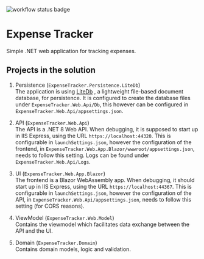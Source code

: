 ![workflow status badge](https://github.com/andraskeresztely/ExpenseTracker/actions/workflows/expense-tracker.yml/badge.svg)

# Expense Tracker

Simple .NET web application for tracking expenses.

## Projects in the solution

1. Persistence (`ExpenseTracker.Persistence.LiteDb`)  
The application is using [LiteDb](https://www.litedb.org/) , a lightweight file-based document database, for persistence. It is configured to create the database files under `ExpenseTracker.Web.Api/Db`, this however can be configured in `ExpenseTracker.Web.Api/appsettings.json`.

2. API (`ExpenseTracker.Web.Api`)  
The API is a .NET 8 Web API. When debugging, it is supposed to start up in IIS Express, using the URL `https://localhost:44320`. This is configurable in `launchSettings.json`, however the configuration of the frontend, in `ExpenseTracker.Web.App.Blazor/wwwroot/appsettings.json`, needs to follow this setting. Logs can be found under `ExpenseTracker.Web.Api/Logs`.

3. UI (`ExpenseTracker.Web.App.Blazor`)  
The frontend is a Blazor WebAssembly app. When debugging, it should start up in IIS Express, using the URL `https://localhost:44367`. This is configurable in `launchSettings.json`, however the configuration of the API, in `ExpenseTracker.Web.Api/appsettings.json`, needs to follow this setting (for CORS reasons).

4. ViewModel (`ExpenseTracker.Web.Model`)  
Contains the viewmodel which facilitates data exchange between the API and the UI.

5. Domain (`ExpenseTracker.Domain`)  
Contains domain models, logic and validation.
